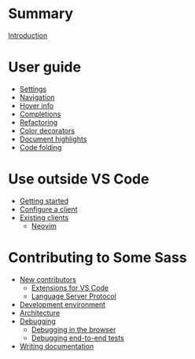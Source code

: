 # Summary

[Introduction](README.md)

# User guide

- [Settings](user-guide/settings.md)
- [Navigation]()
- [Hover info]()
- [Completions]()
- [Refactoring]()
- [Color decorators]()
- [Document highlights]()
- [Code folding]()

# Use outside VS Code

- [Getting started](language-server/getting-started.md)
- [Configure a client](language-server/configure-a-client.md)
- [Existing clients](language-server/existing-clients.md)
  - [Neovim](language-server/neovim.md)

# Contributing to Some Sass

- [New contributors](contributing/new-contributors.md)
  - [Extensions for VS Code](contributing/extensions-for-vs-code.md)
  - [Language Server Protocol](contributing/language-server-protocol.md)
- [Development environment](contributing/development-environment.md)
- [Architecture](contributing/architecture.md)
- [Debugging](contributing/debugging.md)
  - [Debugging in the browser](contributing/debugging-in-browser.md)
  - [Debugging end-to-end tests](contributing/debugging-e2e-tests.md)
- [Writing documentation](contributing/writing-documentation.md)
